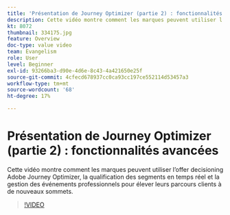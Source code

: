 ```yaml
---
title: 'Présentation de Journey Optimizer (partie 2) : fonctionnalités avancées'
description: Cette vidéo montre comment les marques peuvent utiliser l’offer decisioning Adobe Journey Optimizer, la qualification des segments en temps réel et la gestion des événements professionnels pour élever leurs parcours clients à de nouveaux sommets.
kt: 8072
thumbnail: 334175.jpg
feature: Overview
doc-type: value video
team: Evangelism
role: User
level: Beginner
exl-id: 93266ba3-d90e-4d6e-8c43-4a421650e25f
source-git-commit: 4cfecd678937cc0ca93cc197ce552114d53457a3
workflow-type: tm+mt
source-wordcount: '68'
ht-degree: 17%

---
```


# Présentation de Journey Optimizer (partie 2) : fonctionnalités avancées

Cette vidéo montre comment les marques peuvent utiliser l’offer decisioning Adobe Journey Optimizer, la qualification des segments en temps réel et la gestion des événements professionnels pour élever leurs parcours clients à de nouveaux sommets.

>[!VIDEO](https://video.tv.adobe.com/v/334175?quality=12)
